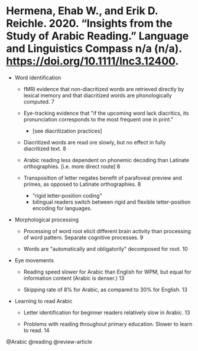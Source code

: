 # Hermena, Ehab W., and Erik D. Reichle. 2020. “Insights from the Study of Arabic Reading.” Language and Linguistics Compass n/a (n/a). https://doi.org/10.1111/lnc3.12400.


- Word identification

  - fMRI evidence that non-diacritized words are retrieved directly by lexical memory and that diacritized words are phonologically computed. 7

  - Eye-tracking evidence that "if the upcoming word lack diacritics, its pronunciation corresponds to the most frequent one in print."
    - [see diacritization practices]

  - Diacritized words are read ore slowly, but no effect in fully diacritized text. 8

  - Arabic reading less dependent on phonemic decoding than Latinate orthographies. [i.e. more direct route] 8

  - Transposition of letter negates benefit of parafoveal preview and primes, as opposed to Latinate orthographies. 8   
    - "rigid letter-position coding"
    - bilingual readers switch between rigid and flexible letter-position encoding for languages.

- Morphological processing

  - Processing of word root  elicit different brain activity than processing of word pattern. Separate cognitive processes. 9

  - Words are "automatically and obligatorily" decomposed for root. 10

- Eye movements

  - Reading speed slower for Arabic than English for WPM, but equal for information content (Arabic is denser.) 13 

  - Skipping rate of 8% for Arabic, as compared to 30% for English. 13

- Learning to read Arabic

  - Letter identification for beginner readers relatively slow in Arabic. 13

  - Problems with reading throughout primary education. Slower to learn to read. 14


@Arabic
@reading
@review-article
